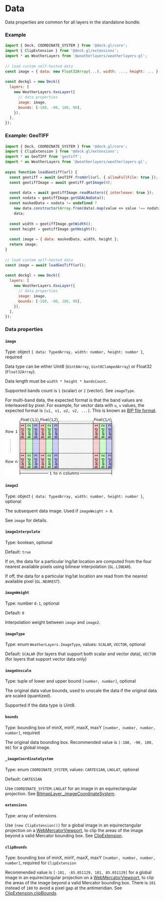 # Data

Data properties are common for all layers in the standalone bundle.

### Example

```javascript
import { Deck, COORDINATE_SYSTEM } from '@deck.gl/core';
import { ClipExtension } from '@deck.gl/extensions';
import * as WeatherLayers from '@weatherlayers/weatherlayers-gl';

// load custom self-hosted data
const image = { data: new Float32Array(...), width: ..., height: ... };

const deckgl = new Deck({
  layers: [
    new WeatherLayers.XxxLayer({
      // data properties
      image: image,
      bounds: [-180, -90, 180, 90],
    }),
  ],
});
```

### Example: GeoTIFF

```javascript
import { Deck, COORDINATE_SYSTEM } from '@deck.gl/core';
import { ClipExtension } from '@deck.gl/extensions';
import * as GeoTIFF from 'geotiff';
import * as WeatherLayers from '@weatherlayers/weatherlayers-gl';

async function loadGeotiff(url) {
  const geotiff = await GeoTIFF.fromUrl(url, { allowFullFile: true });
  const geotiffImage = await geotiff.getImage(0);

  const data = await geotiffImage.readRasters({ interleave: true });
  const nodata = geotiffImage.getGDALNoData();
  const maskedData = nodata != undefined ?
    new data.constructor(Array.from(data).map(value => value !== nodata ? value : NaN)) :
    data;

  const width = geotiffImage.getWidth();
  const height = geotiffImage.getHeight();

  const image = { data: maskedData, width, height };
  return image;
}

// load custom self-hosted data
const image = await loadGeoTiff(url);

const deckgl = new Deck({
  layers: [
    new WeatherLayers.XxxLayer({
      // data properties
      image: image,
      bounds: [-180, -90, 180, 90],
    }),
  ],
});
```

### Data properties

#### `image`

Type: object `{ data: TypedArray, width: number, height: number }`, required

Data type can be either Uint8 (`Uint8Array`, `Uint8ClampedArray`) or Float32 (`Float32Array`).

Data length must be `width * height * bandsCount`.

Supported bands count is `1` (scalar) or `2` (vector). See `imageType`.

For multi-band data, the expected format is that the band values are interleaved by pixel. For example, for vector data with `u`, `v` values, the expected format is `[u1, v1, u2, v2, ...]`. This is known as [BIP file format](https://desktop.arcgis.com/en/arcmap/latest/manage-data/raster-and-images/bip-format-example.htm).

![Band interleaved by pixel (Source: ArcGIS Documentation)](../.gitbook/assets/band-interleaved-by-pixel.gif)

#### `image2`

Type: object `{ data: TypedArray, width: number, height: number }`, optional

The subsequent data image. Used if `imageWeight > 0`.

See `image` for details.

#### `imageInterpolate`

Type: boolean, optional

Default: `true`

If on, the data for a particular lng/lat location are computed from the four nearest available pixels using bilinear interpolation (`GL.LINEAR`).

If off, the data for a particular lng/lat location are read from the nearest available pixel (`GL.NEAREST`).

#### `imageWeight`

Type: number `0-1`, optional

Default: `0`

Interpolation weight between `image` and `image2`.

#### `imageType`

Type: enum `WeatherLayers.ImageType`, values: `SCALAR`, `VECTOR`, optional

Default: `SCALAR` (for layers that support both scalar and vector data), `VECTOR` (for layers that support vector data only)

#### `imageUnscale`

Type: tuple of lower and upper bound `[number, number]`, optional

The original data value bounds, used to unscale the data if the original data are scaled (quantized).

Supported if the data type is Uint8.

#### `bounds`

Type: bounding box of minX, minY, maxX, maxY `[number, number, number, number]`, required

The original data bounding box. Recommended value is `[-180, -90, 180, 90]` for a global image.

#### `_imageCoordinateSystem`

Type: enum `COORDINATE_SYSTEM`, values: `CARTESIAN`, `LNGLAT`, optional

Default: `CARTESIAN`

Use `COORDINATE_SYSTEM.LNGLAT` for an image in an equirectangular projection. See [BitmapLayer.\_imageCoordinateSystem](https://deck.gl/docs/api-reference/layers/bitmap-layer#\_imagecoordinatesystem).

#### `extensions`

Type: array of extensions

Use `[new ClipExtension()]` for a global image in an equirectangular projection on a [WebMercatorViewport](https://deck.gl/docs/api-reference/core/web-mercator-viewport), to clip the areas of the image beyond a valid Mercator bounding box. See [ClipExtension](https://deck.gl/docs/api-reference/extensions/clip-extension).

#### `clipBounds`

Type: bounding box of minX, minY, maxX, maxY `[number, number, number, number]`, required for `ClipExtension`

Recommended value is `[-181, -85.051129, 181, 85.051129]` for a global image in an equirectangular projection on a [WebMercatorViewport](https://deck.gl/docs/api-reference/core/web-mercator-viewport), to clip the areas of the image beyond a valid Mercator bounding box. There is `181` instead of `180` to avoid a pixel gap at the antimeridian. See [ClipExtension.clipBounds](https://deck.gl/docs/api-reference/extensions/clip-extension#clipbounds).
